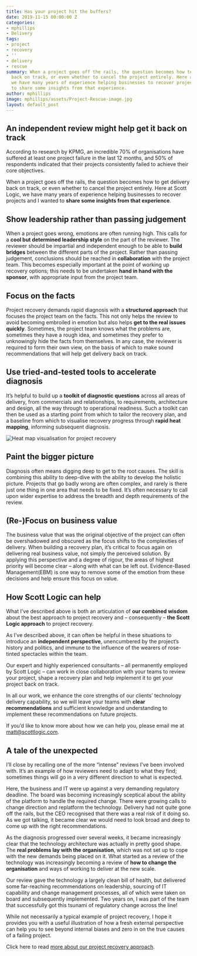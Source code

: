 ```yaml
---
title: Has your project hit the buffers?
date: 2019-11-15 00:00:00 Z
categories:
- mphillips
- Delivery
tags:
- project
- recovery
- ''
- delivery
- rescue
summary: When a project goes off the rails, the question becomes how to get delivery
  back on track, or even whether to cancel the project entirely. Here at Scott Logic,
  we have many years of experience helping businesses to recover projects and I wanted
  to share some insights from that experience.
author: mphillips
image: mphillips/assets/Project-Rescue-image.jpg
layout: default_post
---
```


## An independent review might help get it back on track

According to research by KPMG, an incredible 70% of organisations have suffered at least one project failure in the last 12 months, and 50% of respondents indicated that their projects consistently failed to achieve their core objectives.

When a project goes off the rails, the question becomes how to get delivery back on track, or even whether to cancel the project entirely. Here at Scott Logic, we have many years of experience helping businesses to recover projects and I wanted to **share some insights from that experience**.

## Show leadership rather than passing judgement

When a project goes wrong, emotions are often running high. This calls for a **cool but determined leadership style** on the part of the reviewer. The reviewer should be impartial and independent enough to be able to **build bridges** between the different parts of the project. Rather than passing judgement, conclusions should be reached in **collaboration** with the project team. This becomes especially important at the point of working up recovery options; this needs to be undertaken **hand in hand with the sponsor**, with appropriate input from the project team.

## Focus on the facts

Project recovery demands rapid diagnosis with a **structured approach** that focuses the project team on the facts. This not only helps the review to avoid becoming embroiled in emotion but also helps **get to the real issues quickly**. Sometimes, the project team knows what the problems are, sometimes they have a rough idea, and sometimes they prefer to unknowingly hide the facts from themselves. In any case, the reviewer is required to form their own view, on the basis of which to make sound recommendations that will help get delivery back on track. 

## Use tried-and-tested tools to accelerate diagnosis

It’s helpful to build up a **toolkit of diagnostic questions** across all areas of delivery, from commercials and relationships, to requirements, architecture and design, all the way through to operational readiness. Such a toolkit can then be used as a starting point from which to tailor the recovery plan, and a baseline from which to visualise recovery progress through **rapid heat mapping**, informing subsequent diagnosis.

![Heat map visualisation for project recovery]({{site.baseurl}}/mphillips/assets/Project-rescue-heat-map-for-blog.jpg)

## Paint the bigger picture

Diagnosis often means digging deep to get to the root causes. The skill is combining this ability to deep-dive with the ability to develop the holistic picture. Projects that go badly wrong are often complex, and rarely is there just one thing in one area that needs to be fixed. It’s often necessary to call upon wider expertise to address the breadth and depth requirements of the review.

## (Re-)Focus on business value

The business value that was the original objective of the project can often be overshadowed and obscured as the focus shifts to the complexities of delivery. When building a recovery plan, it’s critical to focus again on delivering real business value, not simply the perceived solution. By applying this perspective and a degree of rigour, the areas of highest priority will become clear – along with what can be left out. Evidence-Based Management(EBM) is one way to remove some of the emotion from these decisions and help ensure this focus on value.

## How Scott Logic can help

What I’ve described above is both an articulation of **our combined wisdom** about the best approach to project recovery and – consequently – **the Scott Logic approach** to project recovery.

As I’ve described above, it can often be helpful in these situations to introduce an **independent perspective**, unencumbered by the project’s history and politics, and immune to the influence of the wearers of rose-tinted spectacles within the team. 

Our expert and highly experienced consultants – all permanently employed by Scott Logic – can work in close collaboration with your teams to review your project, shape a recovery plan and help implement it to get your project back on track.

In all our work, we enhance the core strengths of our clients’ technology delivery capability, so we will leave your teams with **clear recommendations** and sufficient knowledge and understanding to implement these recommendations on future projects. 

If you’d like to know more about how we can help you, please email me at [matt@scottlogic.com](mailto:matt@scottlogic.com).

## A tale of the unexpected

I’ll close by recalling one of the more “intense” reviews I’ve been involved with. It’s an example of how reviewers need to adapt to what they find; sometimes things will go in a very different direction to what is expected. 

Here, the business and IT were up against a very demanding regulatory deadline. The board was becoming increasingly sceptical about the ability of the platform to handle the required change. There were growing calls to change direction and replatform the technology. Delivery had not quite gone off the rails, but the CEO recognised that there was a real risk of it doing so. As we got talking, it became clear we would need to look broad and deep to come up with the right recommendations.

As the diagnosis progressed over several weeks, it became increasingly clear that the technology architecture was actually in pretty good shape. The **real problems lay with the organisation**, which was not set up to cope with the new demands being placed on it. What started as a review of the technology was increasingly becoming a review of **how to change the organisation** and ways of working to deliver at the new scale. 

Our review gave the technology a largely clean bill of health, but delivered some far-reaching recommendations on leadership, sourcing of IT capability and change management processes, all of which were taken on board and subsequently implemented. Two years on, I was part of the team that successfully got this tsunami of regulatory change across the line! 

While not necessarily a typical example of project recovery, I hope it provides you with a useful illustration of how a fresh external perspective can help you to see beyond internal biases and zero in on the true causes of a failing project.

Click here to read [more about our project recovery approach](https://www.scottlogic.com/what-we-do/project-recovery/).
